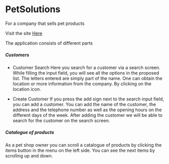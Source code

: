 # PetSolutions

For a company that sells pet products

Visit the site [Here](https://pet-solutions-paul.web.app)

The application consists of different parts

##### Customers

- Customer Search
Here you search for a customer via a search screen. While filling the input field, you will see all the options in the proposed list. The letters entered are simply part of the name.
One can obtain the location or more information from the company. By clicking on the location icon.

- Create Customer
If you press the add sign next to the search input field, you can add a customer.
You can add the name of the customer, the address and the telephone number as well as the opening hours on the different days of the week. After adding the customer we will be able to search for the customer on the search screen.

##### Catalogue of products

As a pet shop owner you can scroll a catalogue of products by clicking the items button in the menu on the left side. You can see the next items by scrolling up and down.
